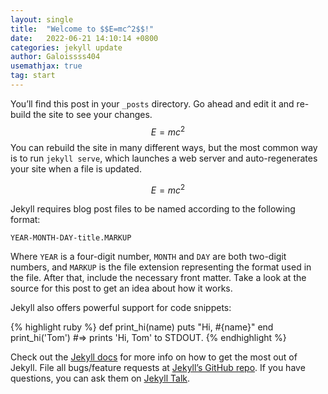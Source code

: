 ```yaml
---
layout: single
title:  "Welcome to $$E=mc^2$$!"
date:   2022-06-21 14:10:14 +0800
categories: jekyll update
author: Galoissss404
usemathjax: true
tag: start
---
```

You’ll find this post in your `_posts` directory. Go ahead and edit it and re-build the site to see your changes. $$E=mc^2$$ You can rebuild the site in many different ways, but the most common way is to run `jekyll serve`, which launches a web server and auto-regenerates your site when a file is updated.

$$
E=mc^2
$$

Jekyll requires blog post files to be named according to the following format:

`YEAR-MONTH-DAY-title.MARKUP`

Where `YEAR` is a four-digit number, `MONTH` and `DAY` are both two-digit numbers, and `MARKUP` is the file extension representing the format used in the file. After that, include the necessary front matter. Take a look at the source for this post to get an idea about how it works.

Jekyll also offers powerful support for code snippets:

{% highlight ruby %}
def print_hi(name)
  puts "Hi, #{name}"
end
print_hi('Tom')
#=> prints 'Hi, Tom' to STDOUT.
{% endhighlight %}

Check out the [Jekyll docs][jekyll-docs] for more info on how to get the most out of Jekyll. File all bugs/feature requests at [Jekyll’s GitHub repo][jekyll-gh]. If you have questions, you can ask them on [Jekyll Talk][jekyll-talk].

[jekyll-docs]: https://jekyllrb.com/docs/home
[jekyll-gh]:   https://github.com/jekyll/jekyll
[jekyll-talk]: https://talk.jekyllrb.com/
